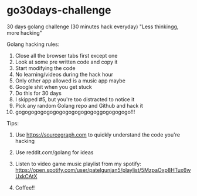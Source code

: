 # go30days-challenge
30 days golang challenge (30 minutes hack everyday)
"Less thinkingg, more hacking"

Golang hacking rules:
1. Close all the browser tabs first except one
2. Look at some pre written code and copy it
3. Start modifying the code 
4. No learning/videos during the hack hour
6. Only other app allowed is a music app maybe
7. Google shit when you get stuck
8. Do this for 30 days
9. I skipped #5, but you're too distracted to notice it
10. Pick any random Golang repo and Github and hack it
11. gogogogogogogogogogogogogoggogogogogo!!!

Tips:
1. Use https://sourcegraph.com to quickly understand the code you're hacking 

2. Use reddit.com/golang for ideas 

3. Listen to video game music playlist from my spotify: https://open.spotify.com/user/patelgunjan5/playlist/5MzpaOxp8HTux6wUxkCAtX

4. Coffee!!
